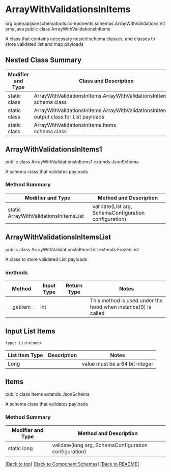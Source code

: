 # ArrayWithValidationsInItems
org.openapijsonschematools.components.schemas.ArrayWithValidationsInItems.java
public class ArrayWithValidationsInItems

A class that contains necessary nested schema classes, and classes to store validated list and map payloads

## Nested Class Summary
| Modifier and Type | Class and Description |
| ----------------- | ---------------------- |
| static class | ArrayWithValidationsInItems.ArrayWithValidationsInItems1<br> schema class |
| static class | ArrayWithValidationsInItems.ArrayWithValidationsInItemsList<br> output class for List payloads |
| static class | ArrayWithValidationsInItems.Items<br> schema class |

## ArrayWithValidationsInItems1
public class ArrayWithValidationsInItems1
extends JsonSchema

A schema class that validates payloads

### Method Summary
| Modifier and Type | Method and Description |
| ----------------- | ---------------------- |
| static ArrayWithValidationsInItemsList | validate(List<Long> arg, SchemaConfiguration configuration) |

## ArrayWithValidationsInItemsList
public class ArrayWithValidationsInItemsList
extends FrozenList<Long>

A class to store validated List payloads

### methods
Method | Input Type | Return Type | Notes
------ | ---------- | ----------- | ------
&lowbar;&lowbar;getitem&lowbar;&lowbar; | int |  | This method is used under the hood when instance[0] is called

## Input List Items
```
type: List<Long>
```
List Item Type | Description | Notes
-------------------- | ------------- | -------------
Long |  | value must be a 64 bit integer

## Items
public class Items
extends JsonSchema

A schema class that validates payloads

### Method Summary
| Modifier and Type | Method and Description |
| ----------------- | ---------------------- |
| static long | validate(long arg, SchemaConfiguration configuration) |

[[Back to top]](#top) [[Back to Component Schemas]](../../../README.md#Component-Schemas) [[Back to README]](../../../README.md)
